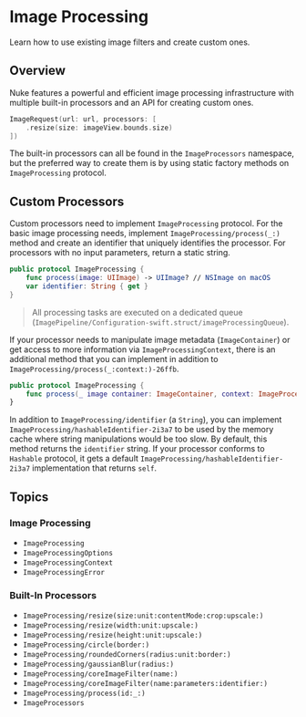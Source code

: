 # Image Processing

Learn how to use existing image filters and create custom ones.

## Overview

Nuke features a powerful and efficient image processing infrastructure with multiple built-in processors and an API for creating custom ones.

```swift
ImageRequest(url: url, processors: [
    .resize(size: imageView.bounds.size)
])
```

The built-in processors can all be found in the ``ImageProcessors`` namespace, but the preferred way to create them is by using static factory methods on ``ImageProcessing`` protocol.

## Custom Processors

Custom processors need to implement ``ImageProcessing`` protocol. For the basic image processing needs, implement ``ImageProcessing/process(_:)`` method and create an identifier that uniquely identifies the processor. For processors with no input parameters, return a static string.

```swift
public protocol ImageProcessing {
    func process(image: UIImage) -> UIImage? // NSImage on macOS
    var identifier: String { get }
}
```

> All processing tasks are executed on a dedicated queue (``ImagePipeline/Configuration-swift.struct/imageProcessingQueue``).

If your processor needs to manipulate image metadata (``ImageContainer``) or get access to more information via ``ImageProcessingContext``, there is an additional method that you can implement in addition to ``ImageProcessing/process(_:context:)-26ffb``.

```swift
public protocol ImageProcessing {
    func process(_ image container: ImageContainer, context: ImageProcessingContext) throws -> ImageContainer
}
```

In addition to ``ImageProcessing/identifier`` (a `String`), you can implement ``ImageProcessing/hashableIdentifier-2i3a7`` to be used by the memory cache where string manipulations would be too slow. By default, this method returns the `identifier` string. If your processor conforms to `Hashable` protocol, it gets a default ``ImageProcessing/hashableIdentifier-2i3a7`` implementation that returns `self`.

## Topics

### Image Processing

- ``ImageProcessing``
- ``ImageProcessingOptions``
- ``ImageProcessingContext``
- ``ImageProcessingError``

### Built-In Processors

- ``ImageProcessing/resize(size:unit:contentMode:crop:upscale:)``
- ``ImageProcessing/resize(width:unit:upscale:)``
- ``ImageProcessing/resize(height:unit:upscale:)``
- ``ImageProcessing/circle(border:)``
- ``ImageProcessing/roundedCorners(radius:unit:border:)``
- ``ImageProcessing/gaussianBlur(radius:)``
- ``ImageProcessing/coreImageFilter(name:)``
- ``ImageProcessing/coreImageFilter(name:parameters:identifier:)``
- ``ImageProcessing/process(id:_:)``
- ``ImageProcessors``
